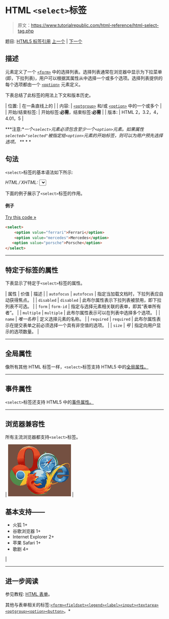# HTML `<select>`标签

> 原文：<https://www.tutorialrepublic.com/html-reference/html-select-tag.php>

题目: [HTML5 标签引用](html5-tags.php) [上一个](html5-section-tag.php) | [下一个](html-small-tag.php)

## 描述

元素定义了一个 [`<form>`](html-form-tag.php) 中的选择列表。选择列表通常在浏览器中显示为下拉菜单(即，下拉列表)，用户可以根据其属性从中选择一个或多个选项。选择列表提供的每个选项都由一个 [`<option>`](html-option-tag.php) 元素定义。

下表总结了此标签的用法上下文和版本历史。

| 位置: | 在一条直线上的 |
| 内容: | [`<optgroup>`](html-optgroup-tag.php) 和/或 [`<option>`](html-option-tag.php) 中的一个或多个 |
| 开始/结束标签: | 开始标签:**必需**，结束标签:**必需** |
| 版本: | HTML 2，3.2，4，4.01，5 |

 ***注意:**一个`<select>`元素必须包含至少一个`<option>`元素。如果属性`selected="selected"`被指定给`<option>`元素的开始标签，则可以为用户预先选择选项。*  ** * *

## 句法

`<select>`标签的基本语法如下所示:

*HTML / XHTML:* <select> ... </select>

下面的例子展示了`<select>`标签的作用。

#### 例子

[Try this code »](../codelab.php?topic=html&file=select-tag "Try this code using online Editor")

```html
<select>
    <option value="ferrari">Ferrari</option>
    <option value="mercedes">Mercedes</option>
   <option value="porsche">Porsche</option>
</select>
```

* * *

## 特定于标签的属性

下表显示了特定于`<select>`标签的属性。

| 属性 | 价值 | 描述 |
| `autofocus` | `autofocus` | 指定当加载文档时，下拉列表应自动获得焦点。 |
| `disabled` | `disabled` | 此布尔属性表示下拉列表被禁用，即下拉列表不可选。 |
| `form` | `form-id` | 指定与选择元素相关联的表单，即其“表单所有者”。 |
| `multiple` | `multiple` | 此布尔属性表示可以在列表中选择多个选项。 |
| `name` | *唯一名称* | 定义选择元素的名称。 |
| `required` | `required` | 此布尔属性表示在提交表单之前必须选择一个具有非空值的选项。 |
| `size` | *号* | 指定向用户显示的选项数量。 |

* * *

## 全局属性

像所有其他 HTML 标签一样，`<select>`标签支持 HTML5 中的[全局属性。](html5-global-attributes.php)

* * *

## 事件属性

`<select>`标签还支持 HTML5 中的[事件属性。](html5-event-attributes.php)

* * *

## 浏览器兼容性

所有主流浏览器都支持`<select>`标签。

| ![Browsers Icon](img/e9331123c77668c1832e541c2fca1002.png) | 

## 基本支持——

*   火狐 1+
*   谷歌浏览器 1+
*   Internet Explorer 2+
*   苹果 Safari 1+
*   歌剧 4+

 |

* * *

## 进一步阅读

参见教程: [HTML 表单](../html-tutorial/html-forms.php)。

其他与表单相关的标签:[`<form>`](html-form-tag.php)[`<fieldset>`](html-fieldset-tag.php)[`<legend>`](html-legend-tag.php)[`<label>`](html-label-tag.php)[`<input>`](html-input-tag.php)[`<textarea>`](html-textarea-tag.php)[`<optgroup>`](html-optgroup-tag.php)[`<option>`](html-option-tag.php)[`<button>`](html-button-tag.php)。*